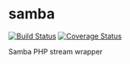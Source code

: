 samba
=====
[![Build Status](https://secure.travis-ci.org/crystalservice/samba.png?branch=master)](http://travis-ci.org/crystalservice/samba)
[![Coverage Status](https://coveralls.io/repos/crystalservice/samba/badge.png)](https://coveralls.io/r/crystalservice/samba)

Samba PHP stream wrapper
